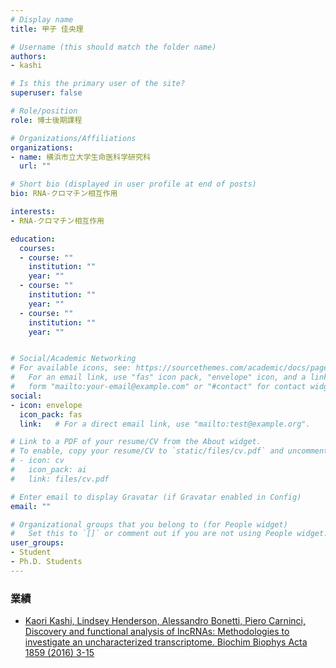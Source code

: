 ```yaml
---
# Display name
title: 甲子 佳央理 

# Username (this should match the folder name)
authors:
- kashi

# Is this the primary user of the site?
superuser: false

# Role/position
role: 博士後期課程

# Organizations/Affiliations
organizations:
- name: 横浜市立大学生命医科学研究科
  url: ""

# Short bio (displayed in user profile at end of posts)
bio: RNA-クロマチン相互作用

interests:
- RNA-クロマチン相互作用

education:
  courses:
  - course: ""
    institution: ""
    year: ""
  - course: ""
    institution: ""
    year: ""
  - course: ""
    institution: ""
    year: ""


# Social/Academic Networking
# For available icons, see: https://sourcethemes.com/academic/docs/page-builder/#icons
#   For an email link, use "fas" icon pack, "envelope" icon, and a link in the
#   form "mailto:your-email@example.com" or "#contact" for contact widget.
social:
- icon: envelope
  icon_pack: fas
  link:   # For a direct email link, use "mailto:test@example.org".

# Link to a PDF of your resume/CV from the About widget.
# To enable, copy your resume/CV to `static/files/cv.pdf` and uncomment the lines below.
# - icon: cv
#   icon_pack: ai
#   link: files/cv.pdf

# Enter email to display Gravatar (if Gravatar enabled in Config)
email: ""

# Organizational groups that you belong to (for People widget)
#   Set this to `[]` or comment out if you are not using People widget.
user_groups:
- Student
- Ph.D. Students
---
```

### 業績
* [Kaori Kashi, Lindsey Henderson, Alessandro Bonetti, Piero Carninci, Discovery and functional analysis of lncRNAs: Methodologies to investigate an uncharacterized transcriptome. Biochim Biophys Acta 1859 (2016) 3-15](https://www.sciencedirect.com/science/article/pii/S1874939915002163?via%3Dihub)
